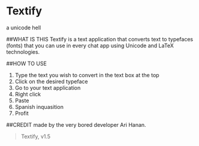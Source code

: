 # Textify
a unicode hell

##WHAT IS THIS
Textify is a text application that converts text to typefaces (fonts) that you can use in every chat app using Unicode and LaTeX technologies.

##HOW TO USE
1. Type the text you wish to convert in the text box at the top
2. Click on the desired typeface
3. Go to your text application
4. Right click
5. Paste
6. Spanish inquasition
7. Profit

##CREDIT
made by the very bored developer Ari Hanan.

> Textify, v1.5
